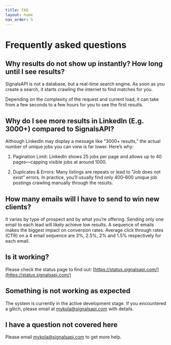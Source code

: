 ```yaml
---
title: FAQ
layout: home
nav_order: 5
---
```


# Frequently asked questions

## Why results do not show up instantly? How long until I see results?

SignalsAPI is not a database, but a real-time search engine. As soon as you create a search, it starts crawling the internet to find matches for you.

Depending on the complexity of the request and current load, it can take from a few seconds to a few hours for you to see the first results.

## Why do I see more results in LinkedIn (E.g. 3000+) compared to SignalsAPI?

Although LinkedIn may display a message like “3000+ results,” the actual number of unique jobs you can view is far lower. Here’s why:

1) Pagination Limit: LinkedIn shows 25 jobs per page and allows up to 40 pages—capping visible jobs at around 1000.

2) Duplicates & Errors: Many listings are repeats or lead to “Job does not exist” errors. In practice, you’ll usually find only 400–600 unique job postings crawling manually through the results.

## How many emails will I have to send to win new clients?

It varies by type of prospect and by what you’re offering. Sending only one email to each lead will likely achieve low results. A sequence of emails makes the biggest impact on conversion rates. Average click through rates (CTR) on a 4 email sequence are 3%, 2.5%, 2% and 1.5% respectively for each email.

## Is it working?

Please check the status page to find out: [https://status.signalsapi.com/](https://status.signalsapi.com/)

## Something is not working as expected

The system is currently in the active development stage. If you encountered a glitch, please email at [mykola@signalsapi.com](mailto:mykola@signalsapi.com) with details.

## I have a question not covered here

Please email [mykola@signalsapi.com](mailto:mykola@signalsapi.com) to get more help.
